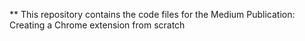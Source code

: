 \*\* This repository contains the code files for the Medium Publication:
Creating a Chrome extension from scratch
